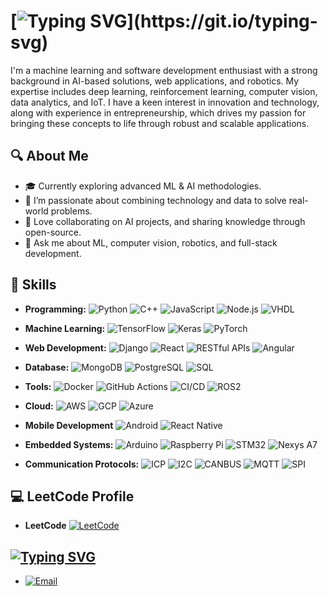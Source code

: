 # [![Typing SVG](https://readme-typing-svg.demolab.com/?lines=𝐇𝐢+𝐭𝐡𝐞𝐫𝐞!👋+𝐈'𝐦+𝐀𝐣𝐚𝐲+𝐏𝐚𝐮𝐥;𝐋𝐞𝐭'𝐬+𝐂𝐨𝐨𝐤+𝐒𝐨𝐦𝐞+𝐂𝐨𝐝𝐞!!!)](https://git.io/typing-svg)


I'm a machine learning and software development enthusiast with a strong background in AI-based solutions, web applications, and robotics. My expertise includes deep learning, reinforcement learning, computer vision, data analytics, and IoT. I have a keen interest in innovation and technology, along with experience in entrepreneurship, which drives my passion for bringing these concepts to life through robust and scalable applications.

## 🔍 About Me
- 🎓 Currently exploring advanced ML & AI methodologies.
- 🌱 I’m passionate about combining technology and data to solve real-world problems.
- 🚀 Love collaborating on AI projects, and sharing knowledge through open-source.
- 💬 Ask me about ML, computer vision, robotics, and full-stack development.

## 🔧 Skills

- **Programming:** ![Python](https://img.shields.io/badge/-Python-3776AB?style=flat&logo=python&logoColor=white) ![C++](https://img.shields.io/badge/-C++-00599C?style=flat&logo=c%2B%2B&logoColor=white) ![JavaScript](https://img.shields.io/badge/-JavaScript-F7DF1E?style=flat&logo=javascript&logoColor=black)
![Node.js](https://img.shields.io/badge/-Node.js-339933?style=flat&logo=node.js&logoColor=white) ![VHDL](https://img.shields.io/badge/-VHDL-EE4C2C?style=flat&logo=vhdl&logoColor=white)

- **Machine Learning:** ![TensorFlow](https://img.shields.io/badge/-TensorFlow-FF6F00?style=flat&logo=tensorflow&logoColor=white) ![Keras](https://img.shields.io/badge/-Keras-D00000?style=flat&logo=keras&logoColor=white) ![PyTorch](https://img.shields.io/badge/-PyTorch-EE4C2C?style=flat&logo=pytorch&logoColor=white)

- **Web Development:** ![Django](https://img.shields.io/badge/-Django-092E20?style=flat&logo=django&logoColor=white) ![React](https://img.shields.io/badge/-React-61DAFB?style=flat&logo=react&logoColor=black)  ![RESTful APIs](https://img.shields.io/badge/-REST-009688?style=flat&logo=rest&logoColor=white) ![Angular](https://img.shields.io/badge/Angular-DD0031?style=flat&logo=angular&logoColor=white)

- **Database:** ![MongoDB](https://img.shields.io/badge/-MongoDB-47A248?style=flat&logo=mongodb&logoColor=white) ![PostgreSQL](https://img.shields.io/badge/-PostgreSQL-336791?style=flat&logo=postgresql&logoColor=white) ![SQL](https://img.shields.io/badge/SQL-4479A1?style=flat&logo=database&logoColor=white)
  
- **Tools:** ![Docker](https://img.shields.io/badge/-Docker-2496ED?style=flat&logo=docker&logoColor=white) ![GitHub Actions](https://img.shields.io/badge/-GitHub%20Actions-2088FF?style=flat&logo=github-actions&logoColor=white) ![CI/CD](https://img.shields.io/badge/-CI%2FCD-3DDC84?style=flat&logo=github&logoColor=white) ![ROS2](https://img.shields.io/badge/-ROS2-22314E?style=flat&logo=ros&logoColor=white)

- **Cloud:** ![AWS](https://img.shields.io/badge/-AWS-232F3E?style=flat&logo=amazon-aws&logoColor=white) ![GCP](https://img.shields.io/badge/-GCP-4285F4?style=flat&logo=google-cloud&logoColor=white) ![Azure](https://img.shields.io/badge/-Azure-0078D4?style=flat&logo=microsoft-azure&logoColor=white)
  
- **Mobile Development** ![Android](https://img.shields.io/badge/-Android-3DDC84?style=flat&logo=android&logoColor=white) ![React Native](https://img.shields.io/badge/-React%20Native-61DAFB?style=flat&logo=react&logoColor=white)
  
- **Embedded Systems:** ![Arduino](https://img.shields.io/badge/-Arduino-00979D?style=flat&logo=arduino&logoColor=white) ![Raspberry Pi](https://img.shields.io/badge/-Raspberry%20Pi-A22846?style=flat&logo=raspberry-pi&logoColor=white) ![STM32](https://img.shields.io/badge/-STM32-03234B?style=flat&logo=stmicroelectronics&logoColor=white) ![Nexys A7](https://img.shields.io/badge/Nexys%20A7-2D6DB1?style=flat&logo=verilog&logoColor=white)

- **Communication Protocols:** ![ICP](https://img.shields.io/badge/ICP-blue?style=flat&logo=chip&logoColor=white) ![I2C](https://img.shields.io/badge/I2C-green?style=flat&logo=server&logoColor=white) ![CANBUS](https://img.shields.io/badge/CANBUS-red?style=flat&logo=protocol&logoColor=white) ![MQTT](https://img.shields.io/badge/MQTT-blue?style=flat&logo=mqtt&logoColor=white) ![SPI](https://img.shields.io/badge/SPI-blue?style=flat&logo=undefined&logoColor=white)

## 💻 LeetCode Profile
- **LeetCode** [![LeetCode](https://img.shields.io/badge/LeetCode-FFA116?style=flat&logo=leetcode&logoColor=black)](https://leetcode.com/u/ajay-paul/)


## **[![Typing SVG](https://readme-typing-svg.demolab.com/?lines=𝐋𝐞𝐭'𝐬+𝐂𝐨𝐧𝐧𝐞𝐜𝐭!🚀;𝐋𝐞𝐭'𝐬+𝐂𝐨𝐧𝐧𝐞𝐜𝐭!🚀)](https://git.io/typing-svg)**
- [![Email](https://img.shields.io/badge/Email-D14836?style=flat-square&logo=gmail&logoColor=white)](mailto:ajay.arakkal@gmail.com)






